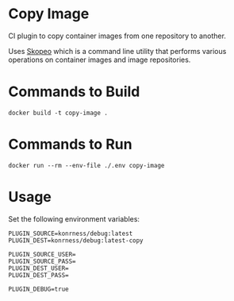 # Copy Image
CI plugin to copy container images from one repository to another.

Uses [Skopeo](https://github.com/containers/skopeo) which is a command line utility that performs various operations on container images and image repositories.

# Commands to Build
```docker build -t copy-image .```

# Commands to Run
```docker run --rm --env-file ./.env copy-image```

# Usage

Set the following environment variables:

```
PLUGIN_SOURCE=konrness/debug:latest
PLUGIN_DEST=konrness/debug:latest-copy

PLUGIN_SOURCE_USER=
PLUGIN_SOURCE_PASS=
PLUGIN_DEST_USER=
PLUGIN_DEST_PASS=

PLUGIN_DEBUG=true
```